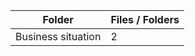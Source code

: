 | Folder             |   Files / Folders |
|--------------------|-------------------|
| Business situation |                 2 |